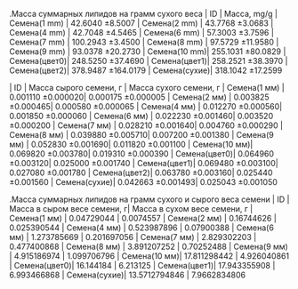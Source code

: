 .Масса суммарных липидов на грамм сухого веса
| ID           | Масса, mg/g
| Семена(1 mm) | 42.6040 ±8.5007
| Семена(2 mm) | 43.7768 ±3.0683
| Семена(4 mm) | 42.7048 ±4.5465
| Семена(6 mm) | 57.3003 ±3.7596
| Семена(7 mm) | 100.2943 ±3.4500
| Семена(8 mm) | 97.5729 ±11.9580
| Семена(9 mm) | 93.0378 ±20.2730
| Семена(10 mm)| 255.1031 ±80.0829
| Семена(цвет0)| 248.5250 ±37.4690
| Семена(цвет1)| 258.2521 ±38.3970
| Семена(цвет2)| 378.9487 ±164.0179
| Семена(сухие)| 318.1042 ±17.2599

| ID           | Масса сырого семени, г | Масса сухого семени, г
| Семена(1 мм) | 0.001110 ±0.000020| 0.000175 ±0.000005
| Семена(2 мм) | 0.003825 ±0.000465| 0.000580 ±0.000065
| Семена(4 мм) | 0.012270 ±0.000560| 0.001850 ±0.000060
| Семена(6 мм) | 0.022230 ±0.001460| 0.003520 ±0.000200
| Семена(7 мм) | 0.028210 ±0.001640| 0.004760 ±0.000290
| Семена(8 мм) | 0.039880 ±0.005710| 0.007200 ±0.001380
| Семена(9 мм) | 0.052830 ±0.001690| 0.011820 ±0.001100
| Семена(10 мм)| 0.069820 ±0.003780| 0.019310 ±0.000390
| Семена(цвет0)| 0.064960 ±0.003120| 0.025000 ±0.001740
| Семена(цвет1)| 0.069480 ±0.003100| 0.027080 ±0.001780
| Семена(цвет2)| 0.063780 ±0.003160| 0.025440 ±0.001560
| Семена(сухие)| 0.042663 ±0.001493| 0.025043 ±0.001050

.Масса суммарных липидов на грамм сухого и сырого веса семени
| ID           | Масса в сыром весе семени, г| Масса в сухом весе семени, г
| Семена(1 мм) | 0.04729044                  | 0.0074557
| Семена(2 мм) | 0.16744626                  | 0.025390544
| Семена(4 мм) | 0.523987896                 | 0.07900388
| Семена(6 мм) | 1.273785669                 | 0.201697056
| Семена(7 мм) | 2.829302203                 | 0.477400868
| Семена(8 мм) | 3.891207252                 | 0.70252488
| Семена(9 мм) | 4.915186974                 | 1.099706796
| Семена(10 мм)| 17.811298442                | 4.926040861
| Семена(цвет0)| 16.144184                   | 6.213125
| Семена(цвет1)| 17.943355908                | 6.993466868
| Семена(сухие)| 13.5712794846               | 7.9662834806